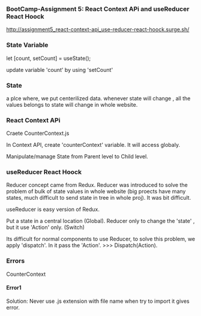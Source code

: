 ### BootCamp-Assignment 5: React Context APi and useReducer React Hoock
 
 http://assignment5_react-context-api_use-reducer-react-hoock.surge.sh/
 
 
 ### State Variable

  let [count, setCount] = useState();
  
  update variable 'count' by using 'setCount' 

 ### State

  a plce where, we put centerilized data. whenever state will change , all the values belongs to state will change in whole website. 

 ### React Context APi 

  Craete CounterContext.js 

  In Context API, create 'counterContext' variable. It will access globaly.  
  
  Manipulate/manage State from Parent level to Child level.


 
 ### useReducer React Hoock

  Reducer concept came from Redux. Reducer was introduced to solve the problem of bulk of state values in whole website (big proects have many states, much difficult to send state in tree in whole proj). It was bit difficult.

  useReducer is easy version of Redux.

  Put a state in  a central location (Global). 
  Reducer only to change the 'state' , but it use 'Action' only. (Switch)

  Its difficult for normal components to use Reducer, to solve this problem, we apply 'dispatch'. In it pass the 'Action'. >>> Dispatch(Action). 

  

 ### Errors
  
  CounterContext
  #### Error1
   Solution: Never use .js extension with file name when try to import it gives error.

